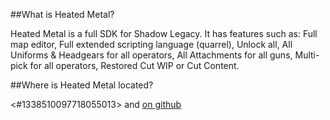 ##What is Heated Metal?

Heated Metal is a full SDK for Shadow Legacy. It has features such as: Full map editor, Full extended scripting language (quarrel), Unlock all, All Uniforms & Headgears for all operators, All Attachments for all guns, Multi-pick for all operators, Restored Cut WIP or Cut Content. 

##Where is Heated Metal located?

<#1338510097718055013> and [on github](https://github.com/DataCluster0/HeatedMetal)